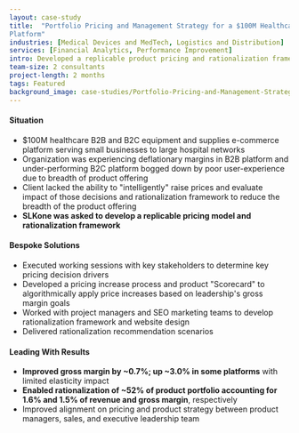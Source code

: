 ```yaml
---
layout: case-study
title:  "Portfolio Pricing and Management Strategy for a $100M Healthcare Distribution
Platform"
industries: [Medical Devices and MedTech, Logistics and Distribution]
services: [Financial Analytics, Performance Improvement]
intro: Developed a replicable product pricing and rationalization framework to improve gross margin and e-commerce platform user experience
team-size: 2 consultants
project-length: 2 months
tags: Featured
background_image: case-studies/Portfolio-Pricing-and-Management-Strategy-for-a-$100M-Healthcare-Distribution-Platform.jpg
---
```


#### Situation
- $100M healthcare B2B and B2C equipment and supplies e-commerce platform serving small businesses to large hospital networks​
- Organization was experiencing deflationary margins in B2B platform and under-performing B2C platform bogged down by poor user-experience due to breadth of product offering​
- Client lacked the ability to "intelligently" raise prices and evaluate impact of those decisions and rationalization framework to reduce the breadth of the product offering​
- **SLKone was asked to develop a replicable pricing model and rationalization framework**

#### Bespoke Solutions
- Executed working sessions with key stakeholders to determine key pricing decision drivers ​
- Developed a pricing increase process and product "Scorecard" to algorithmically apply price increases based on leadership's gross margin goals​
- Worked with project managers and SEO marketing teams to develop rationalization framework and website design​
- Delivered rationalization recommendation scenarios

#### Leading With Results
- **Improved gross margin by ~0.7%; up ~3.0% in some platforms** with limited elasticity impact​
- **Enabled rationalization of ~52% of product portfolio accounting for 1.6% and 1.5% of revenue and gross margin**, respectively​
- Improved alignment on pricing and product strategy between product managers, sales, and executive leadership team
